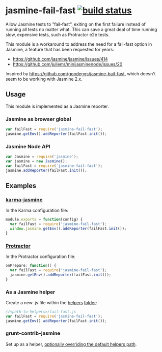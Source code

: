 # jasmine-fail-fast [![build status](https://travis-ci.org/Updater/jasmine-fail-fast.svg?branch=master)](https://travis-ci.org/Updater/jasmine-fail-fast)

Allow Jasmine tests to "fail-fast", exiting on the first failure instead of running all tests no matter what. This can save a great deal of time running slow, expensive tests, such as Protractor e2e tests.

This module is a workaround to address the need for a fail-fast option in Jasmine, a feature that has been requested for years:

* https://github.com/jasmine/jasmine/issues/414
* https://github.com/juliemr/minijasminenode/issues/20

Inspired by https://github.com/goodeggs/jasmine-bail-fast, which doesn't seem to be working with Jasmine 2.x.

## Usage
This module is implemented as a Jasmine reporter.

### Jasmine as browser global
```javascript
var failFast = require('jasmine-fail-fast');
jasmine.getEnv().addReporter(failFast.init());
```

### Jasmine Node API
```javascript
var Jasmine = require('jasmine');
var jasmine = new Jasmine();
var failFast = require('jasmine-fail-fast');
jasmine.addReporter(failFast.init());
```

## Examples

### [karma-jasmine](https://github.com/karma-runner/karma-jasmine)
In the Karma configuration file:

```javascript
module.exports = function(config) {
  var failFast = require('jasmine-fail-fast');
  window.jasmine.getEnv().addReporter(failFast.init());
}
```

### [Protractor](https://github.com/angular/protractor)
In the Protractor configuration file:

```javascript
onPrepare: function() {
  var failFast = require('jasmine-fail-fast');
  jasmine.getEnv().addReporter(failFast.init());
}
```

### As a Jasmine helper
Create a new .js file within the [helpers](http://jasmine.github.io/2.3/node.html#section-9) [folder](http://jasmine.github.io/2.3/node.html#section-Load_configuration_from_a_file_or_from_an_object.):

```javascript
//<path-to-helpers>/fail-fast.js
var failFast = require('jasmine-fail-fast');
jasmine.getEnv().addReporter(failFast.init());
```
### grunt-contrib-jasmine
Set up as a helper, [optionally overriding the default helpers path](https://github.com/gruntjs/grunt-contrib-jasmine#optionshelpers).
